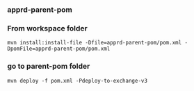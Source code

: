 ### apprd-parent-pom

### From workspace folder

    mvn install:install-file -Dfile=apprd-parent-pom/pom.xml -DpomFile=apprd-parent-pom/pom.xml

### go to parent-pom folder

    mvn deploy -f pom.xml -Pdeploy-to-exchange-v3
